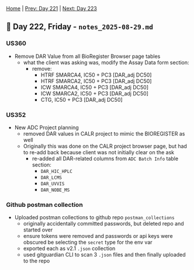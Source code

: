 [Home](../../main.md) | [Prev: Day 221](notes_2025-08-28.md) | [Next: Day 223](./notes_2025-08-30.md)

## 📝 Day 222, Friday - `notes_2025-08-29.md`


### US360
- Remove DAR Value from all BioRegister Browser page tables
    * what the client was asking was, modify the Assay Data form section:
        * remove:
            * HTRF SMARCA4, IC50 + PC3 [DAR_adj DC50]
            * HTRF SMARCA2, IC50 + PC3 [DAR_adj DC50]
            * ICW SMARCA4, IC50 + PC3 [DAR_adj DC50]
            * ICW SMARCA2, IC50 + PC3 [DAR_adj DC50]
            * CTG, IC50 + PC3 [DAR_adj DC50]


### US352
- New ADC Project planning
    * removed DAR values in CALR project to mimic the BIOREGISTER as well
    * Originally this was done on the CALR project browser page, but had to re-add back because client was not initially clear on the ask
        * re-added all DAR-related columns from `ADC Batch Info` table section:
            * `DAR_HIC_HPLC`
            * `DAR_LCMS`
            * `DAR_UVVIS`
            * `DAR_NOBE_MS`


### Github postman collection
- Uploaded postman collections to github repo `postman_collections`
    * originally accidentally committed passwords, but deleted repo and started over
    * ensure tokens were removed and passwords or api keys were obscured be selecting the `secret` type for the env var
    * exported each as v2.1 `.json` collection
    * used gitguardian CLI to scan 3 `.json` files and then finally uploaded to the repo
